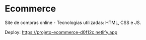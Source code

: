# Ecommerce
Site de compras online - Tecnologias utilizadas: HTML, CSS e JS.

Deploy: https://projeto-ecommerce-d0f12c.netlify.app
